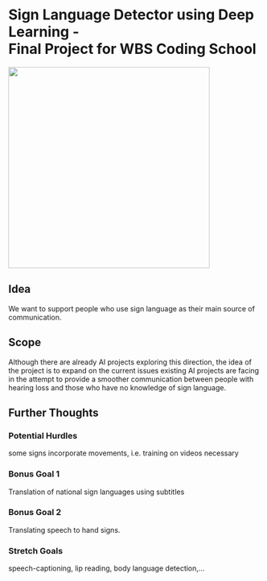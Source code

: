 # Sign Language Detector using Deep Learning - <br/>Final Project for WBS Coding School 

<img src="https://github.com/Chrille91/Sign-Language-Detector/assets/49496538/35b5e37a-3569-4ff1-b15b-ba33e9dcad44.type" width="400" height="400">

## Idea
We want to support people who use sign language as their main source of communication. 

## Scope 
Although there are already AI projects exploring this direction, the idea of the project is to expand on the current issues existing AI projects are facing in the attempt to provide a smoother communication between people with hearing loss and those who have no knowledge of sign language. 

## Further Thoughts
### Potential Hurdles
some signs incorporate movements, i.e. training on videos necessary

### Bonus Goal 1
Translation of national sign languages using subtitles

### Bonus Goal 2
Translating speech to hand signs.

### Stretch Goals
speech-captioning, lip reading, body language detection,...



